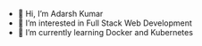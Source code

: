 - 👋 Hi, I’m Adarsh Kumar
- 👀 I’m interested in Full Stack Web Development
- 🌱 I’m currently learning Docker and Kubernetes

<!---
Adarshkumar03/Adarshkumar03 is a ✨ special ✨ repository because its `README.md` (this file) appears on your GitHub profile.
You can click the Preview link to take a look at your changes.
--->

